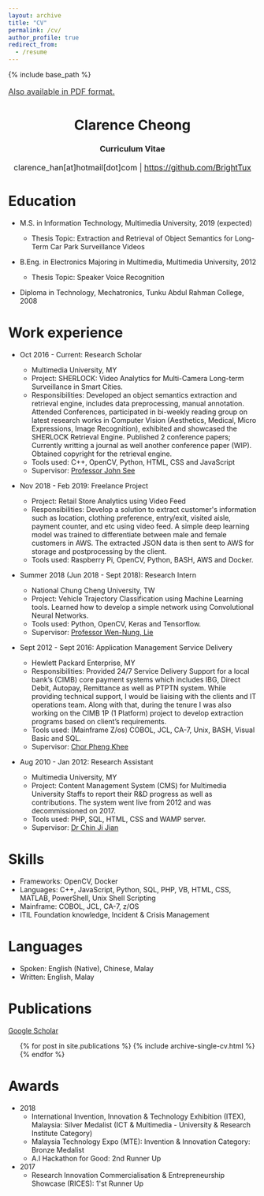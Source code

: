 ```yaml
---
layout: archive
title: "CV"
permalink: /cv/
author_profile: true
redirect_from:
  - /resume
---
```


{% include base_path %}

<a style="line-height: 1.5;" href="https://github.com/BrightTux/brighttux.github.io/raw/master/files/cv.pdf"><span style="color: #333333;"><span id="printThis" style="font-size: medium;">Also available in PDF format.</span></span></a>
<h1 class="western" align="center"><b>Clarence Cheong</b></h1>
<p style="line-height: 1.5;" align="center"><span style="font-size: medium;"><b>Curriculum Vitae</b> </span></p>
<p style="line-height: 1.5;" align="center"><span style="font-size: medium;">clarence_han[at]hotmail[dot]com | <a href="https://github.com/BrightTux">https://github.com/BrightTux</a></span></p>

<script>
console.log("Use printcv() to set certain elements to hidden");

function printcv()
{
  console.log("function printcv called");
  
  document.getElementById("printThis").style.visibility = "hidden"; 
  document.getElementsByClassName("page__title")[0].style.visibility = "hidden";
  document.getElementsByClassName("btn btn--inverse")[0].style.visibility = "hidden";
  document.getElementByID("publicationslist")[0].style.visibility = "hidden";
  
  console.log("Remember to change the scale to 72% before printing");

};
  
</script>

Education
======
* M.S. in Information Technology, Multimedia University, 2019 (expected)
  * Thesis Topic: Extraction and Retrieval of Object Semantics for Long-Term Car Park Surveillance Videos

* B.Eng. in Electronics Majoring in Multimedia, Multimedia University, 2012
  * Thesis Topic: Speaker Voice Recognition

* Diploma in Technology, Mechatronics, Tunku Abdul Rahman College, 2008


Work experience
======
* Oct 2016 - Current: Research Scholar
  * Multimedia University, MY
  * Project: SHERLOCK: Video Analytics for Multi-Camera Long-term Surveillance in Smart Cities. 
  * Responsibilities: Developed an object semantics extraction and retrieval engine, includes data preprocessing, manual annotation. Attended Conferences, participated in bi-weekly reading group on latest research works in Computer Vision (Aesthetics, Medical, Micro Expressions, Image Recognition), exhibited and showcased the SHERLOCK Retrieval Engine. Published 2 conference papers; Currently writting a journal as well another conference paper (WIP). Obtained copyright for the retrieval engine.
  * Tools used: C++, OpenCV, Python, HTML, CSS and JavaScript
  * Supervisor: [Professor John See](http://pesona.mmu.edu.my/~johnsee/)
  
* Nov 2018 - Feb 2019: Freelance Project
  * Project: Retail Store Analytics using Video Feed 
  * Responsibilities: Develop a solution to extract customer's information such as location, clothing preference, entry/exit, visited aisle, payment counter, and etc using video feed. A simple deep learning model was trained to differentiate between male and female customers in AWS. The extracted JSON data is then sent to AWS for storage and postprocessing by the client.
  * Tools used: Raspberry Pi, OpenCV, Python, BASH, AWS and Docker. 

* Summer 2018 (Jun 2018 - Sept 2018): Research Intern
  * National Chung Cheng University, TW
  * Project: Vehicle Trajectory Classification using Machine Learning tools. Learned how to develop a simple network using Convolutional Neural Networks.
  * Tools used: Python, OpenCV, Keras and Tensorflow.
  * Supervisor: [Professor Wen-Nung, Lie](http://www.dsp.ee.ccu.edu.tw/wnlie/)
  
* Sept 2012 - Sept 2016: Application Management Service Delivery
  * Hewlett Packard Enterprise, MY
  * Responsibilities: Provided 24/7 Service Delivery Support for a local bank’s (CIMB) core payment systems which includes IBG, Direct Debit, Autopay, Remittance as well as PTPTN system. While providing technical support, I would be liaising with the clients and IT operations team. Along with that, during the tenure I was also working on the CIMB 1P (1 Platform) project to develop extraction programs based on client’s requirements.
  * Tools used: (Mainframe Z/os) COBOL, JCL, CA-7, Unix, BASH, Visual Basic and SQL.
  * Supervisor: [Chor Pheng Khee](https://my.linkedin.com/in/chor-pheng-khee-652685133)

* Aug 2010 - Jan 2012: Research Assistant
  * Multimedia University, MY
  * Project: Content Management System (CMS) for Multimedia University Staffs to report their R&D progress as well as contributions. The system went live from 2012 and was decommissioned on 2017.
  * Tools used: PHP, SQL, HTML, CSS and WAMP server.
  * Supervisor: [Dr Chin Ji Jian](https://mmuexpert.mmu.edu.my/jjchin)
  
Skills
======
* Frameworks: OpenCV, Docker
* Languages: C++, JavaScript, Python, SQL, PHP, VB, HTML, CSS, MATLAB, PowerShell, Unix Shell Scripting
* Mainframe: COBOL, JCL, CA-7, z/OS
* ITIL Foundation knowledge, Incident & Crisis Management

Languages
======
* Spoken: English (Native), Chinese, Malay
* Written: English, Malay
  
Publications
======
<a id="publicationslist" href="https://scholar.google.com/citations?user=z8n5LTEAAAAJ&hl=en">Google Scholar</a>
  <ul>{% for post in site.publications %}
    {% include archive-single-cv.html %}
  {% endfor %}</ul>

Awards
======
* 2018
  * International Invention, Innovation & Technology Exhibition (ITEX), Malaysia: Silver Medalist (ICT & Multimedia - University & Research Institute Category)
  * Malaysia Technology Expo (MTE): Invention & Innovation Category: Bronze Medalist
  * A.I Hackathon for Good: 2nd Runner Up
* 2017
  * Research Innovation Commercialisation & Entrepreneurship Showcase (RICES): 1'st Runner Up 
